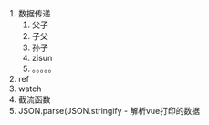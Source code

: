 1. 数据传递
   1. 父子
   2. 子父
   3. 孙子
   4. zisun
   5. 。。。。。
2. ref
3. watch
4. 截流函数
5. JSON.parse(JSON.stringify  - 解析vue打印的数据

